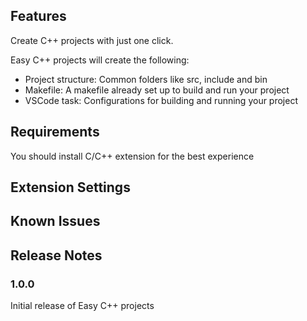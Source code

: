 ## Features

Create C++ projects with just one click.

Easy C++ projects will create the following:
- Project structure: Common folders like src, include and bin
- Makefile: A makefile already set up to build and run your project
- VSCode task: Configurations for building and running your project

## Requirements

You should install C/C++ extension for the best experience

## Extension Settings

## Known Issues

## Release Notes

### 1.0.0

Initial release of Easy C++ projects